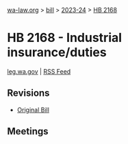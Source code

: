 [wa-law.org](/) > [bill](/bill/) > [2023-24](/bill/2023-24/) > [HB 2168](/bill/2023-24/hb/2168/)

# HB 2168 - Industrial insurance/duties
[leg.wa.gov](https://app.leg.wa.gov/billsummary?BillNumber=2168&Year=2023&Initiative=false) | [RSS Feed](./rss.xml)

## Revisions
* [Original Bill](1/)

## Meetings